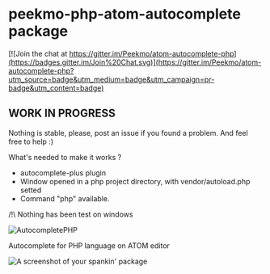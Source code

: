 # peekmo-php-atom-autocomplete package

[![Join the chat at https://gitter.im/Peekmo/atom-autocomplete-php](https://badges.gitter.im/Join%20Chat.svg)](https://gitter.im/Peekmo/atom-autocomplete-php?utm_source=badge&utm_medium=badge&utm_campaign=pr-badge&utm_content=badge)

WORK IN PROGRESS
-----------

Nothing is stable, please, post an issue if you found a problem. And feel free to help :)

What's needed to make it works ?
- autocomplete-plus plugin
- Window opened in a php project directory, with vendor/autoload.php setted
- Command "php" available. 

/!\ Nothing has been test on windows

![AutocompletePHP](http://i.imgur.com/UTaw1BO.gif)

Autocomplete for PHP language on ATOM editor

![A screenshot of your spankin' package](https://f.cloud.github.com/assets/69169/2290250/c35d867a-a017-11e3-86be-cd7c5bf3ff9b.gif)
